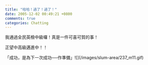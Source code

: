 ```yaml
---
title: "哈哈！過了！過了！"
date: 2005-12-02 00:49:21 +0800
comments: true
categories: Chatting
---
```

<p>我通過全民英檢中級囉！真是一件可喜可賀的事！</p><p>正望中高級邁進中！！</p><p>「成功，是為下一次成功──作準備」![](/images/slum-area/237_m11.gif)</p>
